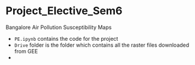 # Project_Elective_Sem6
Bangalore Air Pollution Susceptibility Maps

- `PE.ipynb` contains the code for the project
- `Drive` folder is the folder which contains all the raster files downloaded from GEE
- 

